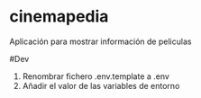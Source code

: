 # cinemapedia
Aplicación para mostrar información de peliculas

#Dev

1. Renombrar fichero .env.template a .env
2. Añadir el valor de las variables de entorno
